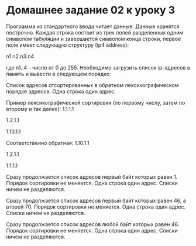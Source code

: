 # Домашнее задание 02 к уроку 3

Программа из стандартного ввода читает данные. Данные хранятся построчно. Каждая строка состоит из трех полей разделенных одним символом табуляции и завершается символом конца строки, первое поле имеет следующую структуру
(ip4 address):

n1.n2.n3.n4

где n1..4 - число от 0 до 255. Необходимо загрузить список ip-адресов в память и вывести в следующем порядке:

Список адресов отсортированных в обратном лексикографическом порядке адресов. Одна строка один адрес. 

Пример лексикографической сортировки (по первому числу, затем по второму и так далее):
1.1.1.1

1.2.1.1

1.10.1.1

Соответственно обратная:
1.10.1.1

1.2.1.1

1.1.1.1

Сразу продолжается список адресов первый байт которых равен 1. Порядок сортировки не меняется. Одна строка один адрес. Списки ничем не разделяются.

Сразу продолжается список адресов первый байт которых равен 46, а второй 70. Порядок сортировки не меняется. Одна строка один адрес. Списки ничем не разделяются.

Сразу продолжается список адресов любой байт которых равен 46. Порядок сортировки не меняется. Одна строка один адрес. Списки ничем не разделяются.
